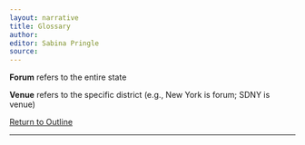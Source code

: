 ```yaml
---
layout: narrative
title: Glossary
author:
editor: Sabina Pringle
source:
---
```


**Forum** refers to the entire state

**Venue** refers to the specific district (e.g., New York is forum; SDNY is venue)

[Return to Outline](https://binipringle.github.io/civilprocedure/texts/0-outline/)

---
